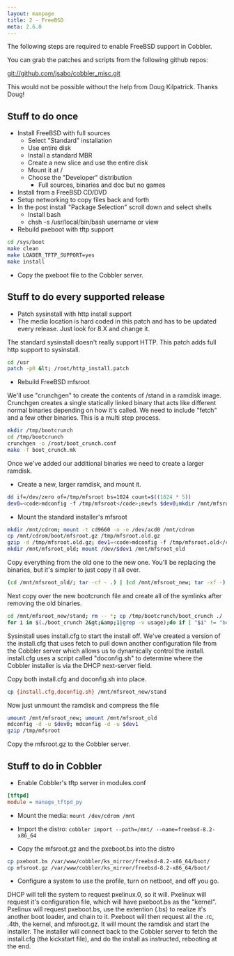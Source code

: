 ```yaml
---
layout: manpage
title: 2 - FreeBSD
meta: 2.6.0
---
```


The following steps are required to enable FreeBSD support in Cobbler.

You can grab the patches and scripts from the following github repos:

[git://github.com/jsabo/cobbler_misc.git](git://github.com/jsabo/cobbler_misc.git)

This would not be possible without the help from Doug Kilpatrick. Thanks Doug!

## Stuff to do once

- Install FreeBSD with full sources
    -   Select &quot;Standard&quot; installation
    -   Use entire disk
    -   Install a standard MBR
    -   Create a new slice and use the entire disk
    -   Mount it at /
    -   Choose the &quot;Developer&quot; distribution
        -   Full sources, binaries and doc but no games
- Install from a FreeBSD CD/DVD
- Setup networking to copy files back and forth
- In the post install &quot;Package Selection&quot; scroll down and select shells
    - Install bash
    - chsh -s /usr/local/bin/bash username or view
- Rebuild pxeboot with tftp support

````bash
cd /sys/boot
make clean
make LOADER_TFTP_SUPPORT=yes
make install
````

- Copy the pxeboot file to the Cobbler server.

## Stuff to do every supported release

- Patch sysinstall with http install support
- The media location is hard coded in this patch and has to be updated every release. Just look for 8.X and change it.


The standard sysinstall doesn't really support HTTP. This patch adds full http support to sysinstall.

````bash
cd /usr
patch -p0 &lt; /root/http_install.patch
````

- Rebuild FreeBSD mfsroot


We'll use "crunchgen" to create the contents of /stand in a ramdisk image. Crunchgen creates a single statically linked
binary that acts like different normal binaries depending on how it's called. We need to include "fetch" and a few other
binaries. This is a multi step process.

````bash
mkdir /tmp/bootcrunch
cd /tmp/bootcrunch
crunchgen -o /root/boot_crunch.conf
make -f boot_crunch.mk
````

Once we've added our additional binaries we need to create a larger ramdisk.

- Create a new, larger ramdisk, and mount it.

````bash
dd if=/dev/zero of=/tmp/mfsroot bs=1024 count=$((1024 * 5))
dev0=<code>mdconfig -f /tmp/mfsroot</code>;newfs $dev0;mkdir /mnt/mfsroot_new;mount /dev/$dev0 /mnt/mfsroot_new
````

- Mount the standard installer's mfsroot

````bash
mkdir /mnt/cdrom; mount -t cd9660 -o -e /dev/acd0 /mnt/cdrom
cp /mnt/cdrom/boot/mfsroot.gz /tmp/mfsroot.old.gz
gzip -d /tmp/mfsroot.old.gz; dev1=<code>mdconfig -f /tmp/mfsroot.old</code>
mkdir /mnt/mfsroot_old; mount /dev/$dev1 /mnt/mfsroot_old
````

Copy everything from the old one to the new one. You'll be replacing the binaries, but it's simpler to just copy it all
over.

````bash
(cd /mnt/mfsroot_old/; tar -cf - .) | (cd /mnt/mfsroot_new; tar -xf -)
````

Next copy over the new bootcrunch file and create all of the symlinks after removing the old binaries.

````bash
cd /mnt/mfsroot_new/stand; rm -- *; cp /tmp/bootcrunch/boot_crunch ./
for i in $(./boot_crunch 2&gt;&amp;1|grep -v usage);do if [ "$i" != "boot_crunch" ];then rm -f ./"$i";ln ./boot_crunch "$i";fi;done
````

Sysinstall uses install.cfg to start the install off. We've created a version of the install.cfg that uses fetch to pull
down another configuration file from the Cobbler server which allows us to dynamically control the install. install.cfg
uses a script called "doconfig.sh" to determine where the Cobbler installer is via the DHCP next-server field.

Copy both install.cfg and doconfig.sh into place.

````bash
cp {install.cfg,doconfig.sh} /mnt/mfsroot_new/stand
````

Now just unmount the ramdisk and compress the file

````bash
umount /mnt/mfsroot_new; umount /mnt/mfsroot_old
mdconfig -d -u $dev0; mdconfig -d -u $dev1
gzip /tmp/mfsroot
````

Copy the mfsroot.gz to the Cobbler server.

## Stuff to do in Cobbler

- Enable Cobbler's tftp server in modules.conf


````ini
[tftpd]
module = manage_tftpd_py
````

- Mount the media: `mount /dev/cdrom /mnt`

- Import the distro: `cobbler import --path=/mnt/ --name=freebsd-8.2-x86_64`

- Copy the mfsroot.gz and the pxeboot.bs into the distro


````bash
cp pxeboot.bs /var/www/cobbler/ks_mirror/freebsd-8.2-x86_64/boot/
cp mfsroot.gz /var/www/cobbler/ks_mirror/freebsd-8.2-x86_64/boot/
````

- Configure a system to use the profile, turn on netboot, and off you go.

DHCP will tell the system to request pxelinux.0, so it will.  Pxelinux will request it's configuration file, which will
have pxeboot.bs as the "kernel". Pxelinux will request pxeboot.bs, use the extention (.bs) to realize it's another boot
loader, and chain to it. Pxeboot will then request all the .rc, .4th, the kernel, and mfsroot.gz. It will mount the
ramdisk and start the installer. The installer will connect back to the Cobbler server to fetch the install.cfg (the
kickstart file), and do the install as instructed, rebooting at the end.
